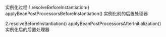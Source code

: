 实例化过程
1.resolveBeforeInstantiation()  applyBeanPostProcessorsBeforeInstantiation()  实例化前的后置处理器

2.resolveBeforeInstantiation()  applyBeanPostProcessorsAfterInitialization()  实例化后的后置处理器